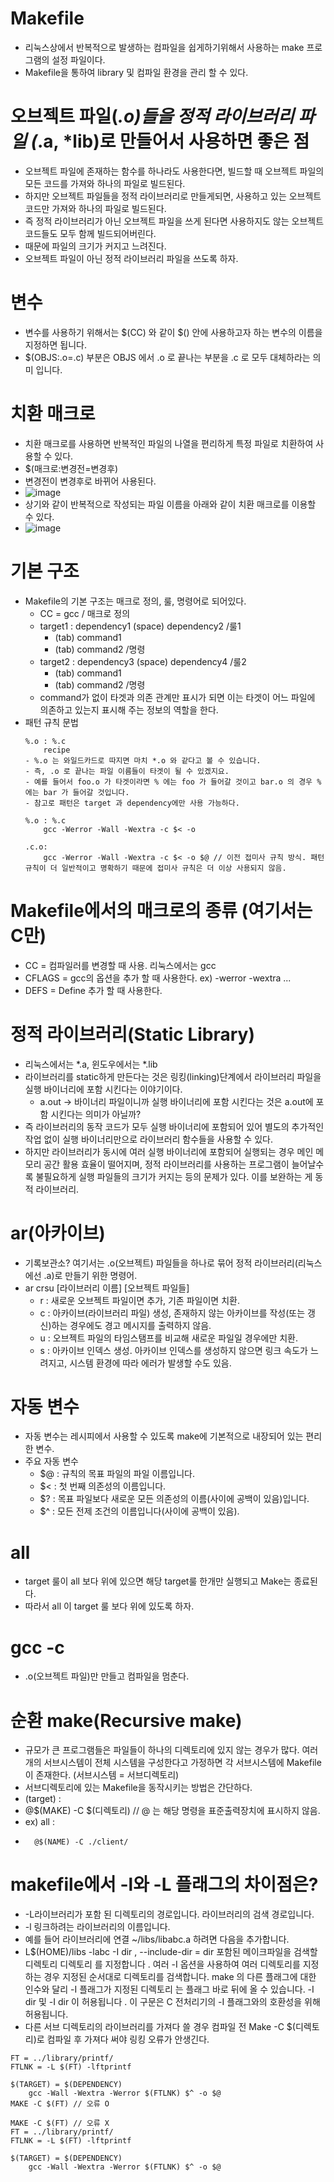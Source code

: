 # Makefile
- 리눅스상에서 반복적으로 발생하는 컴파일을 쉽게하기위해서 사용하는 make 프로그램의 설정 파일이다.
- Makefile을 통하여 library 및 컴파일 환경을 관리 할 수 있다.

# 오브젝트 파일(*.o)들을 정적 라이브러리 파일 (*.a, *lib)로 만들어서 사용하면 좋은 점
- 오브젝트 파일에 존재하는 함수를 하나라도 사용한다면, 빌드할 때 오브젝트 파일의 모든 코드를 가져와 하나의 파일로 빌드된다.
- 하지만 오브젝트 파일들을 정적 라이브러리로 만들게되면, 사용하고 있는 오브젝트 코드만 가져와 하나의 파일로 빌드된다.
- 즉 정적 라이브러리가 아닌 오브젝트 파일을 쓰게 된다면 사용하지도 않는 오브젝트 코드들도 모두 함께 빌드되어버린다.
- 때문에 파일의 크기가 커지고 느려진다.
- 오브젝트 파일이 아닌 정적 라이브러리 파일을 쓰도록 하자.

# 변수
- 변수를 사용하기 위해서는 $(CC) 와 같이 $() 안에 사용하고자 하는 변수의 이름을 지정하면 됩니다.
- $(OBJS:.o=.c) 부분은 OBJS 에서 .o 로 끝나는 부분을 .c 로 모두 대체하라는 의미 입니다.

# 치환 매크로
- 치환 매크로를 사용하면 반복적인 파일의 나열을 편리하게 특정 파일로 치환하여 사용할 수 있다.
- $(매크로:변경전=변경후)
- 변경전이 변경후로 바뀌어 사용된다.
- ![image](https://user-images.githubusercontent.com/69157076/162144869-f6a1fd8a-2720-47cb-9656-773a70e5b233.png)
- 상기와 같이 반복적으로 작성되는 파일 이름을 아래와 같이 치환 매크로를 이용할 수 있다.
- ![image](https://user-images.githubusercontent.com/69157076/162144980-24bb4d73-0ea1-4fd3-bd2a-7d509d3b99bf.png)



# 기본 구조
- Makefile의 기본 구조는 매크로 정의, 룰, 명령어로 되어있다.
	- CC = gcc / 매크로 정의
	- target1 : dependency1 (space) dependency2    /룰1
		- (tab) command1 <br>
		- (tab) command2 /명령
	- target2 : dependency3 (space) dependency4    /룰2
		- (tab) command1 <br>
		- (tab) command2 /명령
	- command가 없이 타겟과 의존 관계만 표시가 되면 이는 타겟이 어느 파일에 의존하고 있는지 표시해 주는 정보의 역할을 한다.
- 패턴 규칙 문법
	```
	%.o : %.c
		recipe
	- %.o 는 와일드카드로 따지면 마치 *.o 와 같다고 볼 수 있습니다.
	- 즉, .o 로 끝나는 파일 이름들이 타겟이 될 수 있겠지요. 
	- 예를 들어서 foo.o 가 타겟이라면 % 에는 foo 가 들어갈 것이고 bar.o 의 경우 % 에는 bar 가 들어갈 것입니다.
	- 참고로 패턴은 target 과 dependency에만 사용 가능하다.
	
	%.o : %.c
		gcc -Werror -Wall -Wextra -c $< -o 
		
	.c.o: 
		gcc -Werror -Wall -Wextra -c $< -o $@ // 이전 접미사 규칙 방식. 패턴 규칙이 더 일반적이고 명확하기 때문에 접미사 규칙은 더 이상 사용되지 않음.
	```

# Makefile에서의 매크로의 종류 (여기서는 C만)
- CC = 컴파일러를 변경할 때 사용. 리눅스에서는 gcc
- CFLAGS = gcc의 옵션을 추가 할 때 사용한다. ex) -werror -wextra ...
- DEFS = Define 추가 할 때 사용한다.

# 정적 라이브러리(Static Library)
- 리눅스에서는 *.a, 윈도우에서는 *.lib
- 라이브러리를 static하게 만든다는 것은 링킹(linking)단계에서 라이브러리 파일을 실행 바이너리에 포함 시킨다는 이야기이다.
	- a.out -> 바이너리 파일이니까 실행 바이너리에 포함 시킨다는 것은 a.out에 포함 시킨다는 의미가 아닐까?
- 즉 라이브러리의 동작 코드가 모두 실행 바이너리에 포함되어 있어 별도의 추가적인 작업 없이 실행 바이너리만으로 라이브러리 함수들을 사용할 수 있다.
- 하지만 라이브러리가 동시에 여러 실행 바이너리에 포함되어 실행되는 경우 메인 메모리 공간 활용 효율이 떨어지며, 정적 라이브러리를 사용하는 프로그램이 늘어날수록 불필요하게 실행 파일들의 크기가 커지는 등의 문제가 있다. 이를 보완하는 게 동적 라이브러리.

# ar(아카이브)
- 기록보관소? 여기서는 .o(오브젝트) 파일들을 하나로 묶어 정적 라이브러리(리눅스에선 .a)로 만들기 위한 명령어. 
- ar crsu [라이브러리 이름] [오브젝트 파일들]
	- r : 새로운 오브젝트 파일이면 추가, 기존 파일이면 치환.
	- c : 아카이브(라이브러리 파일) 생성, 존재하지 않는 아카이브를 작성(또는 갱신)하는 경우에도 경고 메시지를 출력하지 않음.
	- u : 오브젝트 파일의 타임스탬프를 비교해 새로운 파일일 경우에만 치환.
	- s : 아카이브 인덱스 생성. 아카이브 인덱스를 생성하지 않으면 링크 속도가 느려지고, 시스템 환경에 따라 에러가 발생할 수도 있음.


# 자동 변수
- 자동 변수는 레시피에서 사용할 수 있도록 make에 기본적으로 내장되어 있는 편리한 변수.
- 주요 자동 변수
	- $@ : 규칙의 목표 파일의 파일 이름입니다.
	- $< : 첫 번째 의존성의 이름입니다.
	- $? : 목표 파일보다 새로운 모든 의존성의 이름(사이에 공백이 있음)입니다.
	- $^ : 모든 전제 조건의 이름입니다(사이에 공백이 있음).

# all
- target 룰이 all 보다 위에 있으면 해당 target룰 한개만 실행되고 Make는 종료된다.
- 따라서 all 이 target 룰 보다 위에 있도록 하자.

# gcc -c
- .o(오브젝트 파일)만 만들고 컴파일을 멈춘다.

# 순환 make(Recursive make)
- 규모가 큰 프로그램들은 파일들이 하나의 디렉토리에 있지 않는 경우가 많다. 여러 개의 서브시스템이 전체 시스템을 구성한다고 가정하면 각 서브시스템에 Makefile이 존재한다. (서브시스템 = 서브디렉토리)
- 서브디렉토리에 있는 Makefile을 동작시키는 방법은 간단하다.
- (target) : 
- 	@$(MAKE) -C $(디렉토리)  // @ 는 해당 명령을 표준출력장치에 표시하지 않음.
- ex) all :
- 		@$(NAME) -C ./client/

# makefile에서 -l와 -L 플래그의 차이점은?
- -L라이브러리가 포함 된 디렉토리의 경로입니다. 라이브러리의 검색 경로입니다.
- -l 링크하려는 라이브러리의 이름입니다.
- 예를 들어 라이브러리에 연결 ~/libs/libabc.a 하려면 다음을 추가합니다.
- L$(HOME)/libs -labc
-I dir , --include-dir = dir
포함된 메이크파일을 검색할 디렉토리 디렉토리 를 지정합니다 . 여러 -I 옵션을 사용하여 여러 디렉토리를 지정하는 경우 지정된 순서대로 디렉토리를 검색합니다. make 의 다른 플래그에 대한 인수와 달리 -I 플래그가 지정된 디렉토리 는 플래그 바로 뒤에 올 수 있습니다. -I dir 및 -I dir 이 허용됩니다 . 이 구문은 C 전처리기의 -I 플래그와의 호환성을 위해 허용됩니다.
- 다른 서브 디렉토리의 라이브러리를 가져다 쓸 경우 컴파일 전 Make -C $(디렉토리)로 컴파일 후 가져다 써야 링킹 오류가 안생긴다.

```
FT = ../library/printf/
FTLNK = -L $(FT) -lftprintf

$(TARGET) = $(DEPENDENCY)
	gcc -Wall -Wextra -Werror $(FTLNK) $^ -o $@
MAKE -C $(FT) // 오류 O	
```

```
MAKE -C $(FT) // 오류 X
FT = ../library/printf/
FTLNK = -L $(FT) -lftprintf

$(TARGET) = $(DEPENDENCY)
	gcc -Wall -Wextra -Werror $(FTLNK) $^ -o $@
	
```
